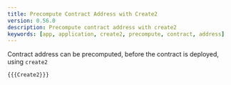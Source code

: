 ```yaml
---
title: Precompute Contract Address with Create2
version: 0.56.0
description: Precompute contract address with create2
keywords: [app, application, create2, precompute, contract, address]
---
```


Contract address can be precomputed, before the contract is deployed, using `create2`

```solidity
{{{Create2}}}
```
